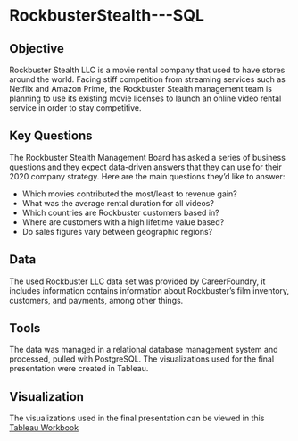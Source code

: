 # RockbusterStealth---SQL


## Objective


Rockbuster Stealth LLC is a movie rental company that used to have stores around the
world. Facing stiff competition from streaming services such as Netflix and Amazon Prime,
the Rockbuster Stealth management team is planning to use its existing movie licenses to
launch an online video rental service in order to stay competitive.


## Key Questions


The Rockbuster Stealth Management Board has asked a series of business questions and
they expect data-driven answers that they can use for their 2020 company strategy. Here are
the main questions they’d like to answer:
- Which movies contributed the most/least to revenue gain?
- What was the average rental duration for all videos?
- Which countries are Rockbuster customers based in?
- Where are customers with a high lifetime value based?
- Do sales figures vary between geographic regions?


## Data


The used Rockbuster LLC data set was provided by CareerFoundry, it includes information contains information about Rockbuster’s film inventory, customers, and payments, among other things.


## Tools


The data was managed in a relational database management system and processed, pulled with PostgreSQL. The visualizations used for the final presentation were created in Tableau.
## Visualization

The visualizations used in the final presentation can be viewed in this [Tableau Workbook](https://public.tableau.com/app/profile/max.caesar/viz/PresentationSQLVis/TopCountries?publish=yes)
